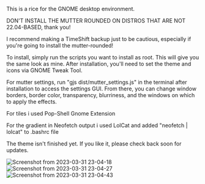 This is a rice for the GNOME desktop environment.

DON'T INSTALL THE MUTTER ROUNDED ON DISTROS THAT ARE NOT 22.04-BASED, thank you!

I recommend making a TimeShift backup just to be cautious, especially if you're going to install the mutter-rounded!

To install, simply run the scripts you want to install as root. This will give you the same look as mine. After installation, you'll need to set the theme and icons via GNOME Tweak Tool.

For mutter settings, run "gjs dist/mutter_settings.js" in the terminal after installation to access the settings GUI. From there, you can change window borders, border color, transparency, blurriness, and the windows on which to apply the effects.

For tiles i used Pop-Shell Gnome Extension

For the gradient in Neofetch output i used LolCat and added "neofetch | lolcat" to .bashrc file

The theme isn't finished yet. If you like it, please check back soon for updates.




![Screenshot from 2023-03-31 23-04-18](https://user-images.githubusercontent.com/29405747/229260717-6e93276c-af01-4817-bc6e-6fe4d99c2198.png)
![Screenshot from 2023-03-31 23-04-27](https://user-images.githubusercontent.com/29405747/229260722-3fa0c380-abf5-4051-b5ef-3701bad41a27.png)
![Screenshot from 2023-03-31 23-04-43](https://user-images.githubusercontent.com/29405747/229260724-5b65952e-ddd7-4353-879c-f00f1ec07c53.png)
